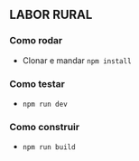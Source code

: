 ## LABOR RURAL

### Como rodar
- Clonar e mandar `npm install`

### Como testar
- `npm run dev`

### Como construir
- `npm run build`
